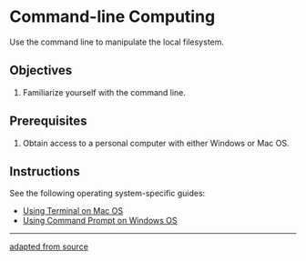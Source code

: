 # Command-line Computing

Use the command line to manipulate the local filesystem.

## Objectives

  1. Familiarize yourself with the command line.

## Prerequisites

  1. Obtain access to a personal computer with either Windows or Mac OS.

## Instructions

See the following operating system-specific guides:

  + [Using Terminal on Mac OS](mac-terminal.md)
  + [Using Command Prompt on Windows OS](windows-command-prompt.md)





<hr>

[adapted from source](https://github.com/prof-rossetti/201503-mgmt-info-systems/blob/master/assignments/lab/command-line-computing.md)

